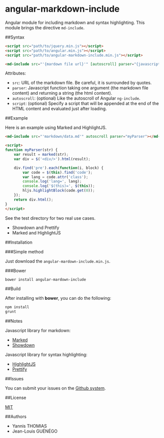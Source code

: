 angular-markdown-include
========================

Angular module for including markdown and syntax highlighting.
This module brings the directive ```md-include```.

##Syntax

```html
<script src="path/to/jquery.min.js"></script>
<script src="path/to/angular.min.js"></script>
<script src="path/to/angular-markdown-include.min.js"></script>

<md-include src="'{mardown file url}'" [autoscroll] parser="{javascript function}" [script="{path to javascript file}"]></md-include>
```

Attributes:

- ```src```: URL of the markdown file. Be careful, it is surrounded by quotes.
- ```parser```: Javascript function taking one argument (the markdown file content)
and returning a string (the html content).
- ```autoscroll```: (optional) Like the autoscroll of Angular ```ng-include```.
- ```script```: (optional) Specify a script that will be appended at the end of the HTML content
and evaluated just after loading.


##Example

Here is an example using Marked and HighlightJS.

```html
<md-include src="'markdown/data.md'" autoscroll parser="myParser"></md-include>

<script>
function myParser(str) {
	var result = marked(str);
	var div = $('<div/>').html(result);

	div.find('pre').each(function(i, block) {
		var code = $(this).find('code');
		var lang = code.attr('class');
		console.log('lang=', lang);
		console.log('$(this)=', $(this));
		hljs.highlightBlock(code.get(0));
	});
	return div.html();
}
</script>
```

See the test directory for two real use cases.
- Showdown and Prettify
- Marked and HighlightJS

##Installation

###Simple method

Just download the ```angular-mardown-include.min.js```.

###Bower

```sh
bower install angular-mardown-include
```

##Build

After installing with **bower**, you can do the following:

```sh
npm install
grunt
```

##Notes

Javascript library for markdown:
- [Marked](https://github.com/chjj/marked)
- [Showdown](https://github.com/showdownjs/showdown)

Javascript library for syntax highlighting:
- [HighlightJS](https://highlightjs.org/)
- [Prettify](https://code.google.com/p/google-code-prettify/)

##Issues

You can submit your issues on the
[Github system](https://github.com/jlguenego/angular-markdown-include/issues).

##License

[MIT](http://opensource.org/licenses/MIT)

##Authors
- Yannis THOMIAS
- Jean-Louis GUÉNÉGO